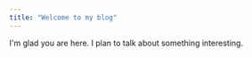 ```yaml
---
title: "Welcome to my blog"
---
```


I'm glad you are here. I plan to talk about something interesting.
